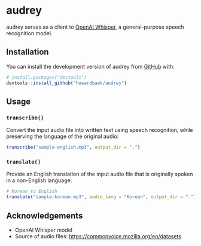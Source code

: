 
<!-- README.md is generated from README.Rmd. Please edit that file -->

# audrey

<!-- badges: start -->
<!-- badges: end -->

audrey serves as a client to [OpenAI
Whisper](https://github.com/openai/whisper), a general-purpose speech
recognition model.

## Installation

You can install the development version of audrey from
[GitHub](https://github.com/) with:

``` r
# install.packages("devtools")
devtools::install_github("howardbaek/audrey")
```

## Usage

### `transcribe()`

Convert the input audio file into written text using speech recognition,
while preserving the language of the original audio:

``` r
transcribe("sample-english.mp3", output_dir = ".")
```

### `translate()`

Provide an English translation of the input audio file that is
originally spoken in a non-English language:

``` r
# Korean to English
translate("sample-korean.mp3", audio_lang = "Korean", output_dir = ".")
```

## Acknowledgements

- OpenAI Whisper model
- Source of audio files: <https://commonvoice.mozilla.org/en/datasets>
